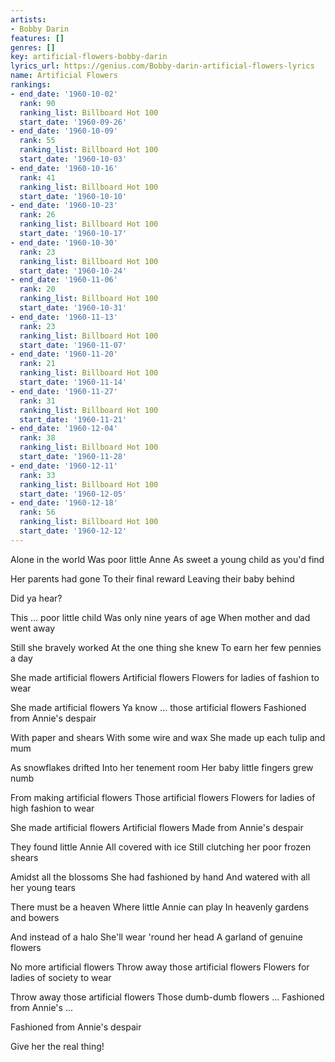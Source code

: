 ```yaml
---
artists:
- Bobby Darin
features: []
genres: []
key: artificial-flowers-bobby-darin
lyrics_url: https://genius.com/Bobby-darin-artificial-flowers-lyrics
name: Artificial Flowers
rankings:
- end_date: '1960-10-02'
  rank: 90
  ranking_list: Billboard Hot 100
  start_date: '1960-09-26'
- end_date: '1960-10-09'
  rank: 55
  ranking_list: Billboard Hot 100
  start_date: '1960-10-03'
- end_date: '1960-10-16'
  rank: 41
  ranking_list: Billboard Hot 100
  start_date: '1960-10-10'
- end_date: '1960-10-23'
  rank: 26
  ranking_list: Billboard Hot 100
  start_date: '1960-10-17'
- end_date: '1960-10-30'
  rank: 23
  ranking_list: Billboard Hot 100
  start_date: '1960-10-24'
- end_date: '1960-11-06'
  rank: 20
  ranking_list: Billboard Hot 100
  start_date: '1960-10-31'
- end_date: '1960-11-13'
  rank: 23
  ranking_list: Billboard Hot 100
  start_date: '1960-11-07'
- end_date: '1960-11-20'
  rank: 21
  ranking_list: Billboard Hot 100
  start_date: '1960-11-14'
- end_date: '1960-11-27'
  rank: 31
  ranking_list: Billboard Hot 100
  start_date: '1960-11-21'
- end_date: '1960-12-04'
  rank: 38
  ranking_list: Billboard Hot 100
  start_date: '1960-11-28'
- end_date: '1960-12-11'
  rank: 33
  ranking_list: Billboard Hot 100
  start_date: '1960-12-05'
- end_date: '1960-12-18'
  rank: 56
  ranking_list: Billboard Hot 100
  start_date: '1960-12-12'
---
```

Alone in the world
Was poor little Anne
As sweet a young child as you'd find

Her parents had gone
To their final reward
Leaving their baby behind

Did ya hear?

This ... poor little child
Was only nine years of age
When mother and dad went away

Still she bravely worked
At the one thing she knew
To earn her few pennies a day

She made artificial flowers
Artificial flowers
Flowers for ladies of fashion to wear

She made artificial flowers
Ya know ... those artificial flowers
Fashioned from Annie's despair

With paper and shears
With some wire and wax
She made up each tulip and mum

As snowflakes drifted
Into her tenement room
Her baby little fingers grew numb

From making artificial flowers
Those artificial flowers
Flowers for ladies of high fashion to wear

She made artificial flowers
Artificial flowers
Made from Annie's despair

They found little Annie
All covered with ice
Still clutching her poor frozen shears

Amidst all the blossoms
She had fashioned by hand
And watered with all her young tears

There must be a heaven
Where little Annie can play
In heavenly gardens and bowers

And instead of a halo
She'll wear 'round her head
A garland of genuine flowers

No more artificial flowers
Throw away those artificial flowers
Flowers for ladies of society to wear

Throw away those artificial flowers
Those dumb-dumb flowers ...
Fashioned from Annie's ...

Fashioned from Annie's despair

Give her the real thing!
